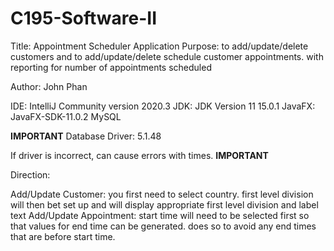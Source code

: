 # C195-Software-II

Title: Appointment Scheduler Application
Purpose: to add/update/delete customers and to add/update/delete schedule customer appointments. with reporting for number of appointments scheduled


Author: John Phan 

IDE: IntelliJ Community version 2020.3
JDK: JDK Version 11 15.0.1
JavaFX: JavaFX-SDK-11.0.2
MySQL


**IMPORTANT**
Database Driver: 5.1.48

If driver is incorrect, can cause errors with times.
**IMPORTANT**


Direction:

Add/Update Customer: you first need to select country.  first level division will then bet set up and will display appropriate first level division and label text
Add/Update Appointment: start time will need to be selected first so that values for end time can be generated.  does so to avoid any end times that are before start time.
